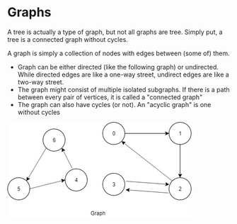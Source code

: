 # Graphs
A tree is actually a type of graph, but not all graphs are tree. Simply put, a tree is a connected graph without cycles.

A graph is simply a collection of nodes with edges between (some of) them.
- Graph can be either directed (like the following graph) or undirected. While directed edges are like a one-way street, undirect edges are like a two-way street.
- The graph might consist of multiple isolated subgraphs. If there is a path between every pair of vertices, it is called a "connected graph"
- The graph can also have cycles (or not). An "acyclic graph" is one without cycles

![Graphs](image/graph.jpg)